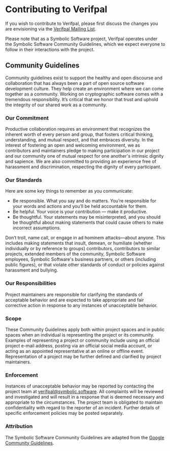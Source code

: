<!---
# SPDX-FileCopyrightText: © 2019-2020 Nadim Kobeissi <nadim@symbolic.software>
# SPDX-License-Identifier: CC-BY-NC-ND-4.0
-->

# Contributing to Verifpal
If you wish to contribute to Verifpal, please first discuss the changes you are envisioning via the [Verifpal Mailing List](https://lists.symbolic.software/mailman/listinfo/verifpal).

Please note that as a Symbolic Software project, Verifpal operates under the Symbolic Software Community Guidelines, which we expect everyone to follow in their interactions with the project.

## Community Guidelines
Community guidelines exist to support the healthy and open discourse and collaboration that has always been a part of open source software development culture. They help create an environment where we can come together as a community. Working on cryptographic software comes with a tremendous responsibility. It’s critical that we honor that trust and uphold the integrity of our shared work as a community.

### Our Commitment
Productive collaboration requires an environment that recognizes the inherent worth of every person and group, that fosters critical thinking, understanding, and mutual respect, and that embraces diversity. In the interest of fostering an open and welcoming environment, we as contributors and maintainers pledge to making participation in our project and our community one of mutual respect for one another's intrinsic dignity and sapience. We are also committed to providing an experience free of harassment and discrimination, respecting the dignity of every participant.

### Our Standards
Here are some key things to remember as you communicate:

* Be responsible. What you say and do matters. You’re responsible for your words and actions and you’ll be held accountable for them.
* Be helpful. Your voice is your contribution — make it productive.
* Be thoughtful. Your statements may be misinterpreted, and you should be thoughtful about making statements that could cause others to make incorrect assumptions.

Don’t troll, name call, or engage in ad hominem attacks—about anyone. This includes making statements that insult, demean, or humiliate (whether individually or by reference to groups) contributors, contributors to similar projects, extended members of the community, Symbolic Software employees, Symbolic Software's business partners, or others (including public figures), or that violate other standards of conduct or policies against harassment and bullying.

### Our Responsibilities
Project maintainers are responsible for clarifying the standards of acceptable behavior and are expected to take appropriate and fair corrective action in response to any instances of unacceptable behavior.

### Scope
These Community Guidelines apply both within project spaces and in public spaces when an individual is representing the project or its community. Examples of representing a project or community include using an official project e-mail address, posting via an official social media account, or acting as an appointed representative at an online or offline event. Representation of a project may be further defined and clarified by project maintainers.

### Enforcement
Instances of unacceptable behavior may be reported by contacting the project team at verifpal@symbolic.software. All complaints will be reviewed and investigated and will result in a response that is deemed necessary and appropriate to the circumstances. The project team is obligated to maintain confidentiality with regard to the reporter of an incident. Further details of specific enforcement policies may be posted separately.

### Attribution
The Symbolic Software Community Guidelines are adapted from the [Google Community Guidelines](https://about.google/intl/en_us/community-guidelines/).